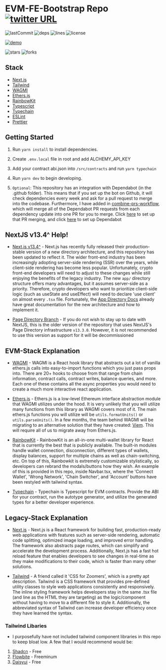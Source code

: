 # EVM-FE-Bootstrap Repo [![twitter URL](https://img.shields.io/twitter/url/https/twitter.com/seranged.svg?style=social&label=Follow%20%40seranged)](https://twitter.com/seranged)

![lastCommit](https://img.shields.io/github/last-commit/seranged/evm-fe-bootstrap?style=for-the-badge)
![deps](https://img.shields.io/librariesio/github/seranged/evm-fe-bootstrap?style=for-the-badge)
![lines](https://img.shields.io/tokei/lines/github/seranged/evm-fe-bootstrap?style=for-the-badge)
![license](https://img.shields.io/github/license/seranged/evm-fe-bootstrap?style=for-the-badge)

[![demo](https://img.shields.io/badge/Demo_Page-Click-success?style=for-the-badge)](https://www.seranged.com/)

![stars](https://img.shields.io/github/stars/seranged/evm-fe-bootstrap?style=social)
![forks](https://img.shields.io/github/forks/seranged/evm-fe-bootstrap?style=social)

## Stack

- [Next.js](https://github.com/vercel/next.js)
- [Tailwind](https://github.com/tailwindlabs/tailwindcss)
- [WAGMI](https://github.com/wagmi-dev/wagmi)
- [Ethers.js](https://github.com/ethers-io/ethers.js/)
- [RainbowKit](https://github.com/rainbow-me/rainbowkit)
- [Typescript](https://github.com/microsoft/TypeScript)
- [Typechain](https://github.com/ethereum-ts/TypeChain)
- [ESLint](https://github.com/eslint/eslint)
- [Prettier](https://github.com/prettier/prettier)

## Getting Started

1. Run `yarn install` to install dependencies.
2. Create `.env.local` file in root and add ALCHEMY_API_KEY
3. Add your contract abi.json into `/src/contracts` and run `yarn typechain`
4. Run `yarn dev` to begin developing.

5. `Optional`: This repository has an integration with Dependabot (in the .github folder). This means that if you set up the bot on Github, it will check dependencies every week and ask for a pull request to merge into the codebase. Furthermore, I have added in [combine-prs-workflow](https://github.com/hrvey/combine-prs-workflow), which will merge all of the Dependabot PR requests from each dependency update into one PR for you to merge. Click [here](https://github.com/hrvey/combine-prs-workflow) to set up that PR merging, and click [here](https://docs.github.com/en/code-security/dependabot/dependabot-version-updates/configuring-dependabot-version-updates#enabling-dependabot-version-updates) to set up Dependabot

## NextJS v13.4^ Help!

- [Next.js v13.4^](https://nextjs.org/blog/next-13-4) - Next.js has recently fully released their production-stable version of a new directory architecture, and this repository has been updated to reflect it. The wider front-end industry has been increasingly adopting server-side rendering (SSR) over the years, while client-side rendering has become less popular. Unfortunately, crypto front-end developers will need to adjust to these changes while still enjoying the benefits of the legacy industry. The new `app/` directory structure offers many advantages, but it assumes server-side as a priority. Therefore, crypto developers who want to prioritize client-side logic (such as useState and useEffect) will need to declare 'use client' on almost every `.tsx` file. Fortunately, the [App Directory Docs](https://nextjs.org/docs/app/building-your-application/routing) already have great documentation for the new architecture and how to implement it.

- [Page Directory Branch](https://github.com/Seranged/EVM-FE-Bootstrap/tree/pages-dir) - If you do not wish to stay up to date with NextJS, this is the older version of the repository that uses NextJS's Page Directory infrastructure `v13.3.0`. However, it is not recommended to use this version as support for it will be decommissioned

## EVM-Stack Explanation

- [WAGMI](https://github.com/wagmi-dev/wagmi) - WAGMI is a React hook library that abstracts out a lot of vanilla ethers.js calls into easy-to-import functions which you just pass props into. There are 20+ hooks to choose from that range from chain information, contract calls, contract writes, balance queries, and more. Each one of these contains all the async properties you would need to create a much more interactive react application.

- [Ethers.js](https://github.com/ethers-io/ethers.js/) - Ethers.js is a low-level Ethereum interface abstraction module that WAGMI utilizes under the hood. It is very unlikely that you will utilize many functions from this library as WAGMI covers most of it. The main ethers.js functions you will utilize will be `utils.formatUnits()` or `utils.parseUnits()`. In a few months, the team behind WAGMI will be migrating to an alternative solution that they have created: [Viem](https://viem.sh/). This will require all of us to migrate away from Ethers.js.

- [RainbowKit](https://github.com/rainbow-me/rainbowkit) - RainbowKit is an all-in-one multi-wallet library for React that is currently the best that is publicly available. The built-in modules handle wallet connection, disconnection, different types of wallets, display balances, support for multiple chains as well as chain-switching, etc. On top of this, Rainbowkit is extremely customizable stylistically, so developers can rebrand the modals/buttons how they wish. An example of this is provided in this repo, inside Navbar.tsx, where the 'Connect Wallet', 'Wrong Network', 'Chain Switcher', and 'Account' buttons have been restyled with tailwind syntax.

- [Typechain](https://github.com/ethereum-ts/TypeChain) - Typechain is Typescript for EVM contracts. Provide the ABI for your contract, run the autotype generator, and utilize the generated types for a better developer experience.

## Legacy-Stack Explanation

- [Next.js](https://github.com/vercel/next.js) - Next.js is a React framework for building fast, production-ready web applications with features such as server-side rendering, automatic code splitting, optimized image loading, and improved error handling. The framework also abstracts page routes, which can simplify and accelerate the development process. Additionally, Next.js has a fast hot reload feature that enables developers to see changes in real-time as they make modifications to their code, which is faster than many other solutions.

- [Tailwind](https://github.com/tailwindlabs/tailwindcss) - A friend called it 'CSS for Zoomers', which is a pretty apt description. Tailwind is a CSS framework that provides pre-defined utility classes to style web applications consistently and responsively. The inline styling framework helps developers stay in the same .tsx file (and line as the HTML they are targeting) as the logic/component without having to move to a different file to style it. Additionally, the abbreviated syntax of Tailwind can increase developer efficiency once they have learned the syntax.

### Tailwind Libaries

- I purposefully have not included tailwind component libraries in this repo to keep bloat low. A few that I would recommend would be:

1. [Shadcn](https://ui.shadcn.com/) - Free
2. [Flowbite](https://flowbite.com/docs/getting-started/introduction/) - Freeminum
3. [Daisyui](https://daisyui.com/) - Free
